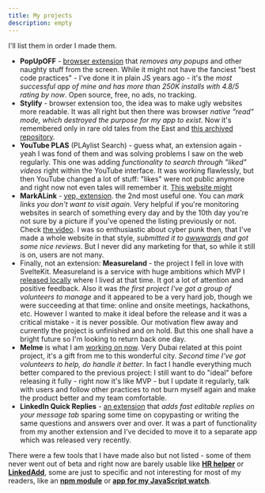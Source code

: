 ```yaml
---
title: My projects
description: empty
---
```


I'll list them in order I made them.

- **PopUpOFF** - [browser extension](https://chrome.google.com/webstore/detail/popupoff-popup-and-overla/ifnkdbpmgkdbfklnbfidaackdenlmhgh) that _removes any popups_ and other naughty stuff from the screen. While it might not have the fanciest "best code practices" - I've done it in plain JS years ago - it's the _most successful app of mine and has more than 250K installs with 4.8/5 rating by now_. Open source, free, no ads, no tracking.
- **Stylify** - browser extension too, the idea was to make ugly websites more readable. It was all right but then there was browser _native "read" mode, which destroyed the purpose for my app to exist_. Now it's remembered only in rare old tales from the East and [this archived repository](https://github.com/RomanistHere/StyLIFy).
- **YouTube PLAS** (PLAylist Search) - guess what, an extension again - yeah I was fond of them and was solving problems I saw on the web regularly. This one was adding _functionality to search through "liked" videos_ right within the YouTube interface. It was working flawlessly, but then YouTube changed a lot of stuff: "likes" were not public anymore and right now not even tales will remember it. [This website might](https://romanisthere.github.io/YouTube-PLAS-Website/)
- **MarkALink** - [yep, extension](https://chrome.google.com/webstore/detail/markalink/jgfjphpcldeifiifdmjpjoidkdhbcboe). the 2nd most useful one. You can _mark links you don't want to visit again_. Very helpful if you're monitoring websites in search of something every day and by the 10th day you're not sure by a picture if you've opened the listing previously or not. Check [the video](https://www.youtube.com/watch?v=tY6F0NffauI). I was so enthusiastic about cyber punk then, that I've made a whole website in that style, _submitted it to [awwwards](https://www.awwwards.com/sites/markalink) and got some nice reviews_. But I never did any marketing for that, so while it still is on, users are not many.
- Finally, not an extension: **Measureland** - the project I fell in love with SvelteKit. Measureland is a service with huge ambitions which MVP I [released locally](https://github.com/RomanistHere/Measureland) where I lived at that time. It got a lot of attention and positive feedback. Also it was _the first project I've got a group of volunteers to manage_ and it appeared to be a very hard job, though we were succeeding at that time: online and onsite meetings, hackathons, etc. However I wanted to make it ideal before the release and it was a critical mistake - it is never possible. Our motivation flew away and currently the project is unfinished and on hold. But this one shall have a bright future so I'm looking to return back one day.
- **Melme** is what I am [working on now](https://melme.io/). Very Dubai related at this point project, it's a gift from me to this wonderful city. _Second time I've got volunteers to help, do handle it better_. In fact I handle everything much better compared to the previous project: I still want to do "ideal" before releasing it fully - right now it's like MVP - but I update it regularly, talk with users and follow other practices to not burn myself again and make the product better and my team comfortable.
- **LinkedIn Quick Replies** - [an extension](https://chrome.google.com/webstore/detail/linkedin-quick-replies/pfgcpffbebicalfmjajbmacnfopgobom?hl=en-GB&authuser=0) that _adds fast editable replies on your message tab_ sparing some time on copypasting or writing the same questions and answers over and over. It was a part of functionality from my another extension and I've decided to move it to a separate app which was released very recently.

There were a few tools that I have made also but not listed - some of them never went out of beta and right now are barely usable like [**HR helper**](https://chrome.google.com/webstore/detail/hr-helper/legoehlgnimpdcopbolhlgcfhanhmckh?hl=en-GB&authuser=0) or [**LinkedAdd**](https://chrome.google.com/webstore/detail/linkedadd-add-people-auto/beafgeiopjehkondbenpkhipailboiam?hl=en-GB&authuser=0), some are just to specific and not interesting for most of my readers, like an [**npm module**](https://www.npmjs.com/package/preact-tilt) or  [**app for my JavaScript watch**](https://github.com/espruino/BangleApps/pull/1106).